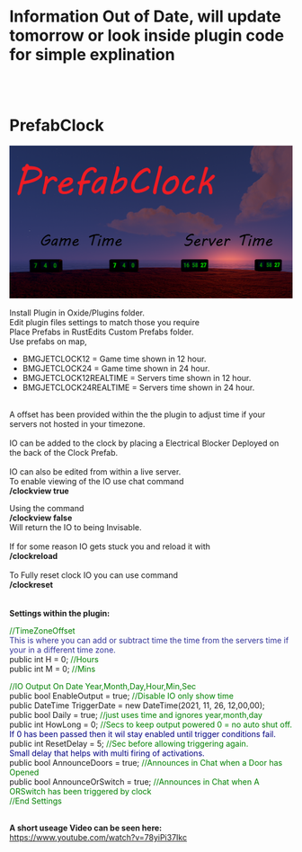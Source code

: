 <h1><strong>Information Out of Date, will update tomorrow or look inside plugin code for simple explination<br /></strong></h1>
<br><br>
<h1><strong>PrefabClock<br /></strong></h1>
<p><img src="https://github.com/bmgjet/PrefabClock/raw/main/PrefabClock.png" alt="" /></p>
<p>Install Plugin in Oxide/Plugins folder.<br />Edit plugin files settings to match those you require<br />Place Prefabs in RustEdits Custom Prefabs folder.<br />Use prefabs on map,</p>
<ul>
<li>BMGJETCLOCK12 = Game time shown in 12 hour.</li>
<li>BMGJETCLOCK24 = Game time shown in 24 hour.</li>
<li>BMGJETCLOCK12REALTIME = Servers time shown in 12 hour.</li>
<li>BMGJETCLOCK24REALTIME = Servers time shown in 24 hour.</li>
</ul>
<p><br />A offset has been provided within the the plugin to adjust time if your servers not hosted in your timezone.<br /><br />IO can be added to the clock by placing a Electrical Blocker Deployed on the back of the Clock Prefab.<br /><br />IO can also be edited from within a live server.<br />To enable viewing of the IO use chat command<br /><strong>/clockview true</strong></p>
<p>Using the command<br /><strong>/clockview false</strong><br />Will return the IO to being Invisable.<br /><br />If for some reason IO gets stuck you and reload it with<br /><strong>/clockreload</strong><br /><br />To Fully reset clock IO you can use command<br /><strong>/clockreset<br /><br /><br />Settings within the plugin:<br /></strong></p>
<p><span style="color: #008000;">//TimeZoneOffset<br /></span><span style="color: #333399;">This is where you can add or subtract time the time from the servers time if your in a different time zone.</span><br />public int H = 0; <span style="color: #008000;">//Hours</span><br />public int M = 0;<span style="color: #008000;"> //Mins</span></p>
<p><span style="color: #008000;">//IO Output On Date Year,Month,Day,Hour,Min,Sec<br /></span>public bool EnableOutput = true; <span style="color: #008000;">//Disable IO only show time</span><br />public DateTime TriggerDate = new DateTime(2021, 11, 26, 12,00,00);<br />public bool Daily = true; <span style="color: #008000;">//just uses time and ignores year,month,day</span><br />public int HowLong = 0; <span style="color: #008000;">//Secs to keep output powered 0 = no auto shut off.<br /><span style="color: #000080;">If 0 has been passed then it wil stay enabled until trigger conditions fail.</span></span><br />public int ResetDelay = 5; <span style="color: #008000;">//Sec before allowing triggering again.<br /><span style="color: #000080;">Small delay that helps with multi firing of activations.</span><br /></span>public bool AnnounceDoors = true; <span style="color: #008000;">//Announces in Chat when a Door has Opened</span><br />public bool AnnounceOrSwitch = true;<span style="color: #008000;"> //Announces in Chat when A ORSwitch has been triggered by clock</span><br /><span style="color: #008000;">//End Settings</span></p>
<p><br /><strong>A short useage Video can be seen here:</strong><br /><a href="https://www.youtube.com/watch?v=78yiPi37Ikc">https://www.youtube.com/watch?v=78yiPi37Ikc</a></p>
